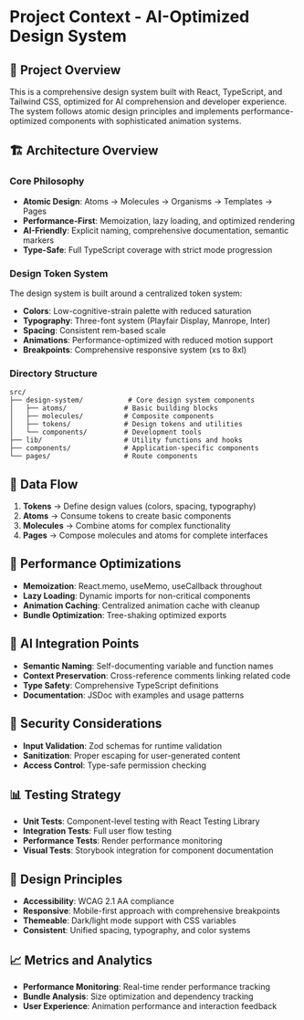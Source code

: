 
# Project Context - AI-Optimized Design System

## 🎯 Project Overview
This is a comprehensive design system built with React, TypeScript, and Tailwind CSS, optimized for AI comprehension and developer experience. The system follows atomic design principles and implements performance-optimized components with sophisticated animation systems.

## 🏗️ Architecture Overview

### Core Philosophy
- **Atomic Design**: Atoms → Molecules → Organisms → Templates → Pages
- **Performance-First**: Memoization, lazy loading, and optimized rendering
- **AI-Friendly**: Explicit naming, comprehensive documentation, semantic markers
- **Type-Safe**: Full TypeScript coverage with strict mode progression

### Design Token System
The design system is built around a centralized token system:
- **Colors**: Low-cognitive-strain palette with reduced saturation
- **Typography**: Three-font system (Playfair Display, Manrope, Inter)
- **Spacing**: Consistent rem-based scale
- **Animations**: Performance-optimized with reduced motion support
- **Breakpoints**: Comprehensive responsive system (xs to 8xl)

### Directory Structure
```
src/
├── design-system/           # Core design system components
│   ├── atoms/              # Basic building blocks
│   ├── molecules/          # Composite components
│   ├── tokens/             # Design tokens and utilities
│   └── components/         # Development tools
├── lib/                    # Utility functions and hooks
├── components/             # Application-specific components
└── pages/                  # Route components
```

## 🔄 Data Flow
1. **Tokens** → Define design values (colors, spacing, typography)
2. **Atoms** → Consume tokens to create basic components
3. **Molecules** → Combine atoms for complex functionality
4. **Pages** → Compose molecules and atoms for complete interfaces

## 🚀 Performance Optimizations
- **Memoization**: React.memo, useMemo, useCallback throughout
- **Lazy Loading**: Dynamic imports for non-critical components
- **Animation Caching**: Centralized animation cache with cleanup
- **Bundle Optimization**: Tree-shaking optimized exports

## 🤖 AI Integration Points
- **Semantic Naming**: Self-documenting variable and function names
- **Context Preservation**: Cross-reference comments linking related code
- **Type Safety**: Comprehensive TypeScript definitions
- **Documentation**: JSDoc with examples and usage patterns

## 🔐 Security Considerations
- **Input Validation**: Zod schemas for runtime validation
- **Sanitization**: Proper escaping for user-generated content
- **Access Control**: Type-safe permission checking

## 📊 Testing Strategy
- **Unit Tests**: Component-level testing with React Testing Library
- **Integration Tests**: Full user flow testing
- **Performance Tests**: Render performance monitoring
- **Visual Tests**: Storybook integration for component documentation

## 🎨 Design Principles
- **Accessibility**: WCAG 2.1 AA compliance
- **Responsive**: Mobile-first approach with comprehensive breakpoints
- **Themeable**: Dark/light mode support with CSS variables
- **Consistent**: Unified spacing, typography, and color systems

## 📈 Metrics and Analytics
- **Performance Monitoring**: Real-time render performance tracking
- **Bundle Analysis**: Size optimization and dependency tracking
- **User Experience**: Animation performance and interaction feedback
